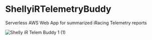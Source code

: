 # ShellyiRTelemetryBuddy
Serverless AWS Web App for summarized iRacing Telemetry reports

![Shelly iR Telem Buddy 1 (1)](https://github.com/chris-shelly/ShellyiRTelemetryBuddy/assets/117383781/cbc96191-3885-4d86-be18-598c79a086c5)

